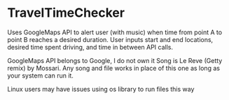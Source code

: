# TravelTimeChecker
Uses GoogleMaps API to alert user (with music) when time from point A to point B reaches a desired duration.
User inputs start and end locations, desired time spent driving, and time in between API calls.

GoogleMaps API belongs to Google, I do not own it
Song is Le Reve (Getty remix) by Mossari. Any song and file works in place of this one as long as your system can run it.

Linux users may have issues using os library to run files this way
